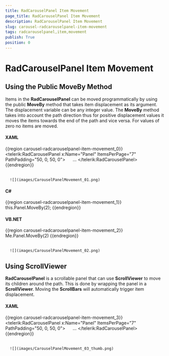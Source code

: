 ```yaml
---
title: RadCarouselPanel Item Movement
page_title: RadCarouselPanel Item Movement
description: RadCarouselPanel Item Movement
slug: carousel-radcarouselpanel-item-movement
tags: radcarouselpanel,item,movement
publish: True
position: 0
---
```


# RadCarouselPanel Item Movement



## Using the Public MoveBy Method

Items in the __RadCarouselPanel__ can be moved programmatically by using the public __MoveBy__ method that takes item displacement as its argument. The displacement variable can be any integer value. The __MoveBy__ method takes into account the path direction thus for positive displacement values it moves the items towards the end of the path and vice versa. For values of zero no items are moved. 





#### __XAML__

{{region carousel-radcarouselpanel-item-movement_0}}
	<Grid>
	    <telerik:RadCarouselPanel x:Name="Panel" ItemsPerPage="7" PathPadding="50, 0, 50, 0">
	        <Image Source="\Carousel\1.jpg" VerticalAlignment="Top" HorizontalAlignment="Left"/>
	        <Image Source="\Carousel\2.jpg" VerticalAlignment="Top" HorizontalAlignment="Left"/>
	        <Image Source="\Carousel\3.jpg" VerticalAlignment="Top" HorizontalAlignment="Left"/>
	        <Image Source="\Carousel\4.jpg" VerticalAlignment="Top" HorizontalAlignment="Left"/>
	        <Image Source="\Carousel\5.jpg" VerticalAlignment="Top" HorizontalAlignment="Left"/>
	        ...
	    </telerik:RadCarouselPanel>
	</Grid>
	{{endregion}}








         
      ![](images/CarouselPanelMovement_01.png)



#### __C#__

{{region carousel-radcarouselpanel-item-movement_1}}
	this.Panel.MoveBy(2);
	{{endregion}}



#### __VB.NET__

{{region carousel-radcarouselpanel-item-movement_2}}
	Me.Panel.MoveBy(2)
	{{endregion}}






         
      ![](images/CarouselPanelMovement_02.png)

## Using ScrollViewer

__RadCarouselPanel__ is a scrollable panel that can use __ScrollViewer__ to move its children around the path. This is done by wrapping the panel in a __ScrollViewer__. Moving the __ScrollBars__ will automatically trigger item displacement.



#### __XAML__

{{region carousel-radcarouselpanel-item-movement_3}}
	<Grid>
	    <ScrollViewer CanContentScroll="True">
	        <telerik:RadCarouselPanel x:Name="Panel" ItemsPerPage="7" PathPadding="50, 0, 50, 0">
	            <Image Source="\Carousel\1.jpg" VerticalAlignment="Top" HorizontalAlignment="Left"/>
	            <Image Source="\Carousel\2.jpg" VerticalAlignment="Top" HorizontalAlignment="Left"/>
	            <Image Source="\Carousel\3.jpg" VerticalAlignment="Top" HorizontalAlignment="Left"/>
	            <Image Source="\Carousel\4.jpg" VerticalAlignment="Top" HorizontalAlignment="Left"/>
	            <Image Source="\Carousel\5.jpg" VerticalAlignment="Top" HorizontalAlignment="Left"/>
	            ...
	        </telerik:RadCarouselPanel>
	    </ScrollViewer>
	</Grid>
	{{endregion}}








         
      ![](images/CarouselPanelMovement_03_thumb.png)


